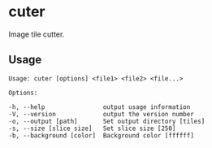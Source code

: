 cuter
=====

Image tile cutter.

## Usage

    Usage: cuter [options] <file1> <file2> <file...>

    Options:

    -h, --help                output usage information
    -V, --version             output the version number
    -o, --output [path]       Set output directory [tiles]
    -s, --size [slice size]   Set slice size [250]
    -b, --background [color]  Background color [ffffff]